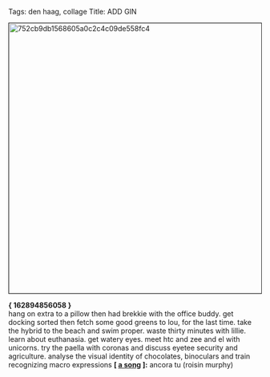 Tags: den haag, collage
Title: ADD GIN
  
<img src="https://objects.hbvu.su/blotpix/2017/07/10.jpeg" width=540 height=540 alt="752cb9db1568605a0c2c4c09de558fc4" border=1></p>
**{ 162894856058 }**  
hang on extra to a pillow then had brekkie with the office buddy. get docking sorted then fetch some good greens to lou, for the last time. take the hybrid to the beach and swim proper. waste thirty minutes with lillie. learn about euthanasia. get watery eyes. meet htc and zee and el with unicorns. try the paella with coronas and discuss eyetee security and agriculture. analyse the visual identity of chocolates, binoculars and train recognizing macro expressions
**[ [a song](https://www.youtube.com/watch?v=9WyWEbln1ko) ]:** ancora tu (roisin murphy)